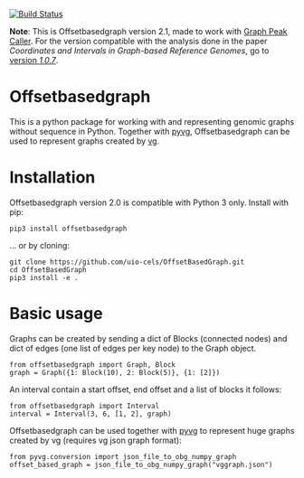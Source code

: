 [![Build Status](https://travis-ci.org/uio-cels/OffsetBasedGraph.svg?branch=v2.0)](https://travis-ci.org/uio-cels/OffsetBasedGraph)

**Note**: This is Offsetbasedgraph version 2.1, made to work with [Graph Peak Caller](https://github.com/uio-bmi/graph_peak_caller). For the version compatible with the analysis done in the paper *Coordinates and Intervals in Graph-based Reference Genomes*, go to [version *1.0.7*](https://github.com/uio-cels/OffsetBasedGraph/tree/release2).

# Offsetbasedgraph 
This is a python package for working with and representing genomic graphs without sequence in Python. Together with [pyvg](https://github.com/uio-bmi/pyvg), Offsetbasedgraph can be used to represent graphs created by [vg](https://github.com/vgteam/vg/).

# Installation
Offsetbasedgraph version 2.0 is compatible with Python 3 only. Install with pip:
```
pip3 install offsetbasedgraph
```
... or by cloning:
```
git clone https://github.com/uio-cels/OffsetBasedGraph.git
cd OffsetBasedGraph
pip3 install -e .
```

# Basic usage
Graphs can be created by sending a dict of Blocks (connected nodes) and dict of edges (one list of edges per key node) to the Graph object. 
```
from offsetbasedgraph import Graph, Block
graph = Graph({1: Block(10), 2: Block(5)}, {1: [2]})
```

An interval contain a start offset, end offset and a list of blocks it follows:
```
from offsetbasedgraph import Interval
interval = Interval(3, 6, [1, 2], graph)
```

Offsetbasedgraph can be used together with [pyvg](https://github.com/uio-bmi/pyvg) to represent huge graphs created by vg (requires vg json graph format):
```
from pyvg.conversion import json_file_to_obg_numpy_graph
offset_based_graph = json_file_to_obg_numpy_graph("vggraph.json")
```

